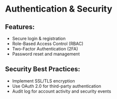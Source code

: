 # Authentication & Security

## Features:
- Secure login & registration
- Role-Based Access Control (RBAC)
- Two-Factor Authentication (2FA)
- Password reset and management

## Security Best Practices:
- Implement SSL/TLS encryption
- Use OAuth 2.0 for third-party authentication
- Audit log for account activity and security events
